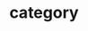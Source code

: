---
title: "category"
layout: categories
permalink: /categories/
author_profile: true
sidebar main: true
---